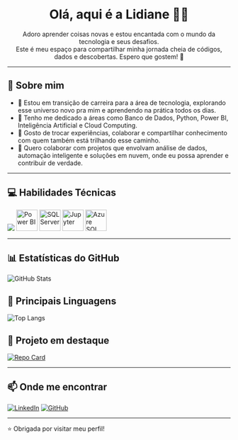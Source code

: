 <h1 align="center">Olá, aqui é a Lidiane 👋🏼</h1>

<p align="center">
Adoro aprender coisas novas e estou encantada com o mundo da tecnologia e seus desafios.<br>
Este é meu espaço para compartilhar minha jornada cheia de códigos, dados e descobertas. Espero que gostem! 💜
</p>

---

## 🌟 Sobre mim

- 💼 Estou em transição de carreira para a área de tecnologia, explorando esse universo novo pra mim e aprendendo na prática todos os dias.
- 👀 Tenho me dedicado a áreas como Banco de Dados, Python, Power BI, Inteligência Artificial e Cloud Computing.
- 🤝 Gosto de trocar experiências, colaborar e compartilhar conhecimento com quem também está trilhando esse caminho.
- 💞️ Quero colaborar com projetos que envolvam análise de dados, automação inteligente e soluções em nuvem, onde eu possa aprender e contribuir de verdade.

---

## 💻 Habilidades Técnicas

<p>
  <img src="https://skillicons.dev/icons?i=python,bash,azure,mysql,mongodb,git,github,vscode" />
   <img alt="Power BI" height="48" src="https://upload.wikimedia.org/wikipedia/commons/c/cf/New_Power_BI_Logo.svg" />
  <img alt="SQL Server" height="48" src="https://cdn.jsdelivr.net/gh/devicons/devicon@latest/icons/azuresqldatabase/azuresqldatabase-original.svg" />
  <img alt="Jupyter" height="48" src="https://upload.wikimedia.org/wikipedia/commons/3/38/Jupyter_logo.svg" />
  <img alt="Azure SQL Database" height="48" src="https://cdn.jsdelivr.net/gh/devicons/devicon/icons/microsoftsqlserver/microsoftsqlserver-original.svg" />
</p>

---

## 📊 Estatísticas do GitHub

![GitHub Stats](https://github-readme-stats.vercel.app/api?username=LidianeSouza&show_icons=true&count_private=true&bg_color=000000&title_color=C71585&text_color=FFFFFF&icon_color=660066&border_color=C71585)

## 📝 Principais Linguagens

![Top Langs](https://github-readme-stats-git-masterrstaa-rickstaa.vercel.app/api/top-langs/?username=LidianeSouza&bg_color=000000&border_color=C71585&title_color=C71585&text_color=FFFFFF)

## 🚀 Projeto em destaque

[![Repo Card](https://github-readme-stats.vercel.app/api/pin/?username=LidianeSouza&repo=sistema-bancario-inteligente&bg_color=000000&border_color=C71585&show_icons=true&icon_color=30A3DC&title_color=C71585&text_color=FFFFFF)](https://github.com/LidianeSouza/sistema-bancario-inteligente)

---

## 📫 Onde me encontrar

[![LinkedIn](https://img.shields.io/badge/LinkedIn-0077B5?style=for-the-badge&logo=linkedin&logoColor=white)](https://www.linkedin.com/in/lidiane-souza88/) 
[![GitHub](https://img.shields.io/badge/GitHub-100000?style=for-the-badge&logo=github&logoColor=white)](https://github.com/LidianeSouza/)

---

⭐ Obrigada por visitar meu perfil!

